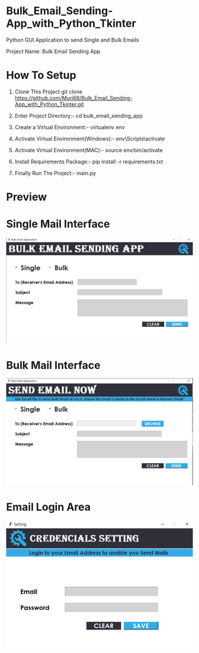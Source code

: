 # Bulk_Email_Sending-App_with_Python_Tkinter
Python GUI Application to send Single and Bulk Emails

Project Name: Bulk Email Sending App
# How To Setup
1.  Clone This Project git clone https://github.com/Muri68/Bulk_Email_Sending-App_with_Python_Tkinter.git

2.  Enter Project Directory:-  cd bulk_email_sending_app

3.  Create a Virtual Environment:-  virtualenv env

4.  Activate Virtual Environment(Windows):-  env\Scripts\activate

5.  Activate Virtual Environment(MAC):-  source env/bin/activate

6.  Install Requirements Package:-  pip install -r requirements.txt

7.  Finally Run The Project:-  main.py


# Preview
# Single Mail Interface
![](images/1.PNG)

# Bulk Mail Interface
![](images/3.PNG)

# Email Login Area
![](images/2.PNG)
